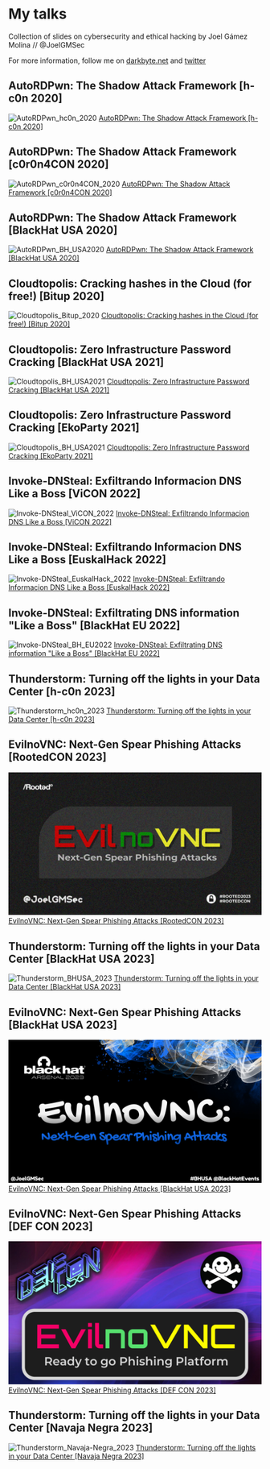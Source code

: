 # My talks

Collection of slides on cybersecurity and ethical hacking by Joel Gámez Molina // @JoelGMSec

For more information, follow me on [darkbyte.net](https://darkbyte.net) and [twitter](https://twitter.com/JoelGMSec)


## AutoRDPwn: The Shadow Attack Framework [h-c0n 2020]

![AutoRDPwn_hc0n_2020](https://raw.githubusercontent.com/JoelGMSec/SlideShow/master/AutoRDPwn%20-%20The%20Shadow%20Attack%20Framework/images/AutoRDPwn_h-c0n_2020.png)
[AutoRDPwn: The Shadow Attack Framework [h-c0n 2020]](https://github.com/JoelGMSec/SlideShow/blob/master/AutoRDPwn%20-%20The%20Shadow%20Attack%20Framework/AutoRDPwn%20-%20The%20Shadow%20Attack%20Framework%20%5Bh-c0n_2020%5D.pdf)

## AutoRDPwn: The Shadow Attack Framework [c0r0n4CON 2020]

![AutoRDPwn_c0r0n4CON_2020](https://raw.githubusercontent.com/JoelGMSec/SlideShow/master/AutoRDPwn%20-%20The%20Shadow%20Attack%20Framework/images/AutoRDPwn_c0r0n4CON_2020.png)
[AutoRDPwn: The Shadow Attack Framework [c0r0n4CON 2020]](https://github.com/JoelGMSec/SlideShow/blob/master/AutoRDPwn%20-%20The%20Shadow%20Attack%20Framework/AutoRDPwn%20-%20The%20Shadow%20Attack%20Framework%20%5Bc0r0n4CON_2020%5D.pdf)

## AutoRDPwn: The Shadow Attack Framework [BlackHat USA 2020]

![AutoRDPwn_BH_USA2020](https://raw.githubusercontent.com/JoelGMSec/SlideShow/master/AutoRDPwn%20-%20The%20Shadow%20Attack%20Framework/images/AutoRDPwn_BH_USA2020.png)
[AutoRDPwn: The Shadow Attack Framework [BlackHat USA 2020]](https://github.com/JoelGMSec/SlideShow/blob/master/AutoRDPwn%20-%20The%20Shadow%20Attack%20Framework/AutoRDPwn%20-%20The%20Shadow%20Attack%20Framework%20%5BBH_USA2020_Arsenal%5D.pdf)

## Cloudtopolis: Cracking hashes in the Cloud (for free!) [Bitup 2020]

![Cloudtopolis_Bitup_2020](https://raw.githubusercontent.com/JoelGMSec/SlideShow/master/Cloudtopolis%20-%20Zero%20Infrastructure%20Password%20Cracking/images/Cloudtopolis_Bitup_2020.png)
[Cloudtopolis: Cracking hashes in the Cloud (for free!) [Bitup 2020]](https://github.com/JoelGMSec/MyTalks/blob/master/Cloudtopolis%20-%20Zero%20Infrastructure%20Password%20Cracking/Cloudtopolis%20-%20Cracking%20hashes%20in%20the%20Cloud%20(for%20free!)%20%5BBitup_2020%5D.pdf)

## Cloudtopolis: Zero Infrastructure Password Cracking [BlackHat USA 2021]

![Cloudtopolis_BH_USA2021](https://raw.githubusercontent.com/JoelGMSec/SlideShow/master/Cloudtopolis%20-%20Zero%20Infrastructure%20Password%20Cracking/images/Cloudtopolis_BH_USA2021.png)
[Cloudtopolis: Zero Infrastructure Password Cracking [BlackHat USA 2021]](https://github.com/JoelGMSec/MyTalks/blob/master/Cloudtopolis%20-%20Zero%20Infrastructure%20Password%20Cracking/Cloudtopolis%20-%20Zero%20Infrastructure%20Password%20Cracking%20%5BBH_USA2021_Arsenal%5D.pdf)

## Cloudtopolis: Zero Infrastructure Password Cracking [EkoParty 2021]

![Cloudtopolis_BH_USA2021](https://raw.githubusercontent.com/JoelGMSec/SlideShow/master/Cloudtopolis%20-%20Zero%20Infrastructure%20Password%20Cracking/images/Cloudtopolis_EkoParty2021.png)
[Cloudtopolis: Zero Infrastructure Password Cracking [EkoParty 2021]](https://github.com/JoelGMSec/MyTalks/blob/master/Cloudtopolis%20-%20Zero%20Infrastructure%20Password%20Cracking/Cloudtopolis%20-%20Zero%20Infrastructure%20Password%20Cracking%20%5BEkoParty2021_RedTeamZone%5D.pdf)

## Invoke-DNSteal: Exfiltrando Informacion DNS Like a Boss [ViCON 2022]

![Invoke-DNSteal_ViCON_2022](https://raw.githubusercontent.com/JoelGMSec/SlideShow/master/Invoke-DNSteal%20-%20Simple%20%26%20Customizable%20DNS%20Data%20Exfiltrator/images/Invoke-DNSteal_ViCON_2022.png)
[Invoke-DNSteal: Exfiltrando Informacion DNS Like a Boss [ViCON 2022]](https://github.com/JoelGMSec/MyTalks/blob/master/Invoke-DNSteal%20-%20Simple%20%26%20Customizable%20DNS%20Data%20Exfiltrator/Invoke-DNSteal%20-%20Exfiltrando%20Informacion%20DNS%20Like%20a%20Boss%20%5BViCON_2022%5D.pdf)

## Invoke-DNSteal: Exfiltrando Informacion DNS Like a Boss [EuskalHack 2022]

![Invoke-DNSteal_EuskalHack_2022](https://raw.githubusercontent.com/JoelGMSec/SlideShow/master/Invoke-DNSteal%20-%20Simple%20%26%20Customizable%20DNS%20Data%20Exfiltrator/images/Invoke-DNSteal_EuskalHack_2022.png)
[Invoke-DNSteal: Exfiltrando Informacion DNS Like a Boss [EuskalHack 2022]](https://github.com/JoelGMSec/MyTalks/blob/master/Invoke-DNSteal%20-%20Simple%20%26%20Customizable%20DNS%20Data%20Exfiltrator/Invoke-DNSteal%20-%20Exfiltrando%20Informacion%20DNS%20Like%20a%20Boss%20%5BEuskalHack_2022%5D.pdf)

## Invoke-DNSteal: Exfiltrating DNS information "Like a Boss" [BlackHat EU 2022]

![Invoke-DNSteal_BH_EU2022](https://raw.githubusercontent.com/JoelGMSec/SlideShow/master/Invoke-DNSteal%20-%20Simple%20%26%20Customizable%20DNS%20Data%20Exfiltrator/images/Invoke-DNSteal_BH_EU2022.png)
[Invoke-DNSteal: Exfiltrating DNS information "Like a Boss" [BlackHat EU 2022]](https://github.com/JoelGMSec/MyTalks/blob/master/Invoke-DNSteal%20-%20Simple%20%26%20Customizable%20DNS%20Data%20Exfiltrator/Invoke-DNSteal%20-%20Exfiltrating%20DNS%20information%20Like%20a%20Boss%20%5BBlackHat_EU_2022%5D.pdf)

## Thunderstorm: Turning off the lights in your Data Center [h-c0n 2023]

![Thunderstorm_hc0n_2023](https://raw.githubusercontent.com/JoelGMSec/SlideShow/master/Thunderstorm%20-%20Turning%20off%20the%20lights%20in%20your%20Data%20Center/images/Thunderstorm_h-c0n_2023.png)
[Thunderstorm: Turning off the lights in your Data Center [h-c0n 2023]](https://github.com/JoelGMSec/MyTalks/blob/master/Thunderstorm%20-%20Turning%20off%20the%20lights%20in%20your%20Data%20Center/Thunderstorm%20-%20Turning%20off%20the%20lights%20in%20your%20Data%20Center%20%5Bh-c0n_2023%5D.pdf)

## EvilnoVNC: Next-Gen Spear Phishing Attacks [RootedCON 2023]

![EvilnoVNC_RootedCON_2023](https://raw.githubusercontent.com/JoelGMSec/MyTalks/master/EvilnoVNC%20-%20Ready%20to%20go%20Phishing%20Platform/images/EvilnoVNC_RootedCON_2023.png)
[EvilnoVNC: Next-Gen Spear Phishing Attacks [RootedCON 2023]](https://github.com/JoelGMSec/MyTalks/blob/master/EvilnoVNC%20-%20Ready%20to%20go%20Phishing%20Platform/EvilnoVNC%20-%20Next-Gen%20Spear%20Phishing%20Attacks%20%5BRootedCON_2023%5D.pdf)

## Thunderstorm: Turning off the lights in your Data Center [BlackHat USA 2023]

![Thunderstorm_BHUSA_2023](https://raw.githubusercontent.com/JoelGMSec/SlideShow/master/Thunderstorm%20-%20Turning%20off%20the%20lights%20in%20your%20Data%20Center/images/Thunderstorm_BHUSA_2023.png)
[Thunderstorm: Turning off the lights in your Data Center [BlackHat USA 2023]](https://github.com/JoelGMSec/MyTalks/blob/master/Thunderstorm%20-%20Turning%20off%20the%20lights%20in%20your%20Data%20Center/Thunderstorm%20-%20Turning%20off%20the%20lights%20in%20your%20Data%20Center%20%5BBH_USA2023_Arsenal%5D.pdf)

## EvilnoVNC: Next-Gen Spear Phishing Attacks [BlackHat USA 2023]

![EvilnoVNC_BHUSA_2023](https://raw.githubusercontent.com/JoelGMSec/MyTalks/master/EvilnoVNC%20-%20Ready%20to%20go%20Phishing%20Platform/images/EvilnoVNC_BHUSA_2023.png)
[EvilnoVNC: Next-Gen Spear Phishing Attacks [BlackHat USA 2023]](https://github.com/JoelGMSec/MyTalks/blob/master/EvilnoVNC%20-%20Ready%20to%20go%20Phishing%20Platform/EvilnoVNC%20-%20Next-Gen%20Spear%20Phishing%20Attacks%20%5BBH_USA2023_Arsenal%5D.pdf)

## EvilnoVNC: Next-Gen Spear Phishing Attacks [DEF CON 2023]

![EvilnoVNC_DEFCON_2023](https://raw.githubusercontent.com/JoelGMSec/MyTalks/master/EvilnoVNC%20-%20Ready%20to%20go%20Phishing%20Platform/images/EvilnoVNC_DEFCON_2023.png)
[EvilnoVNC: Next-Gen Spear Phishing Attacks [DEF CON 2023]](https://github.com/JoelGMSec/MyTalks/blob/master/EvilnoVNC%20-%20Ready%20to%20go%20Phishing%20Platform/EvilnoVNC%20-%20Next-Gen%20Spear%20Phishing%20Attacks%20%5BDEFCON_2023%5D.pdf)

## Thunderstorm: Turning off the lights in your Data Center [Navaja Negra 2023]

![Thunderstorm_Navaja-Negra_2023](https://raw.githubusercontent.com/JoelGMSec/SlideShow/master/Thunderstorm%20-%20Turning%20off%20the%20lights%20in%20your%20Data%20Center/images/Thunderstorm_Navaja-Negra_2023.png)
[Thunderstorm: Turning off the lights in your Data Center [Navaja Negra 2023]](https://github.com/JoelGMSec/MyTalks/blob/master/Thunderstorm%20-%20Turning%20off%20the%20lights%20in%20your%20Data%20Center/Thunderstorm%20-%20Turning%20off%20the%20lights%20in%20your%20Data%20Center%20%5BNavaja-Negra_2023%5D.pdf)
